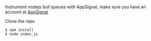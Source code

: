 Instrument nodejs bull queues with AppSignal, make sure you have an account at [AppSignal](https://appsignal.com/)


Clone the repo

```
$ npm install
$ node index.js 
```
